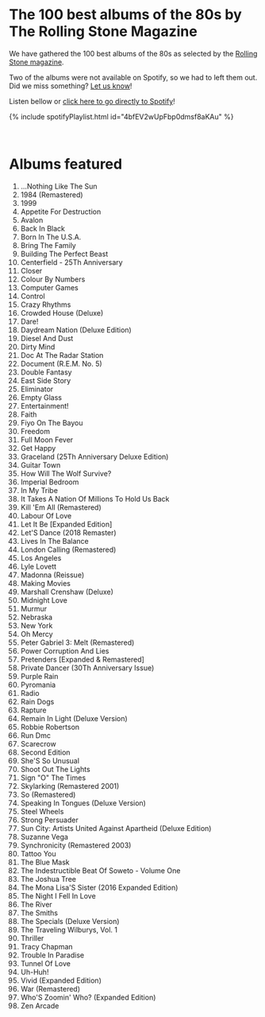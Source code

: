 # The 100 best albums of the 80s by The Rolling Stone Magazine

We have gathered the 100 best albums of the 80s as selected by the [Rolling Stone magazine](https://www.rollingstone.com/music/music-lists/100-best-albums-of-the-eighties-150477/).

Two of the albums were not available on Spotify, so we had to left them out. Did we miss something? [Let us know](https://github.com/RadioNinjaPirata/commentsENG/issues/new)!

Listen bellow or [click here to go directly to Spotify](https://open.spotify.com/playlist/4bfEV2wUpFbp0dmsf8aKAu?si=H7ZWIARrQ5SESl6ZiGqHvQ)!

{% include spotifyPlaylist.html id="4bfEV2wUpFbp0dmsf8aKAu" %}

<br>

# Albums featured

1. ...Nothing Like The Sun
1. 1984 (Remastered)
1. 1999
1. Appetite For Destruction
1. Avalon
1. Back In Black
1. Born In The U.S.A.
1. Bring The Family
1. Building The Perfect Beast
1. Centerfield - 25Th Anniversary
1. Closer
1. Colour By Numbers
1. Computer Games
1. Control
1. Crazy Rhythms
1. Crowded House (Deluxe)
1. Dare!
1. Daydream Nation (Deluxe Edition)
1. Diesel And Dust
1. Dirty Mind
1. Doc At The Radar Station
1. Document (R.E.M. No. 5)
1. Double Fantasy
1. East Side Story
1. Eliminator
1. Empty Glass
1. Entertainment!
1. Faith
1. Fiyo On The Bayou
1. Freedom
1. Full Moon Fever
1. Get Happy
1. Graceland (25Th Anniversary Deluxe Edition)
1. Guitar Town
1. How Will The Wolf Survive?
1. Imperial Bedroom
1. In My Tribe
1. It Takes A Nation Of Millions To Hold Us Back
1. Kill 'Em All (Remastered)
1. Labour Of Love
1. Let It Be [Expanded Edition]
1. Let'S Dance (2018 Remaster)
1. Lives In The Balance
1. London Calling (Remastered)
1. Los Angeles
1. Lyle Lovett
1. Madonna (Reissue)
1. Making Movies
1. Marshall Crenshaw (Deluxe)
1. Midnight Love
1. Murmur
1. Nebraska
1. New York
1. Oh Mercy
1. Peter Gabriel 3: Melt (Remastered)
1. Power Corruption And Lies
1. Pretenders [Expanded & Remastered]
1. Private Dancer (30Th Anniversary Issue)
1. Purple Rain
1. Pyromania
1. Radio
1. Rain Dogs
1. Rapture
1. Remain In Light (Deluxe Version)
1. Robbie Robertson
1. Run Dmc
1. Scarecrow
1. Second Edition
1. She'S So Unusual
1. Shoot Out The Lights
1. Sign "O" The Times
1. Skylarking (Remastered 2001)
1. So (Remastered)
1. Speaking In Tongues (Deluxe Version)
1. Steel Wheels
1. Strong Persuader
1. Sun City: Artists United Against Apartheid (Deluxe Edition)
1. Suzanne Vega
1. Synchronicity (Remastered 2003)
1. Tattoo You
1. The Blue Mask
1. The Indestructible Beat Of Soweto - Volume One
1. The Joshua Tree
1. The Mona Lisa'S Sister (2016 Expanded Edition)
1. The Night I Fell In Love
1. The River
1. The Smiths
1. The Specials (Deluxe Version)
1. The Traveling Wilburys, Vol. 1
1. Thriller
1. Tracy Chapman
1. Trouble In Paradise
1. Tunnel Of Love
1. Uh-Huh!
1. Vivid (Expanded Edition)
1. War (Remastered)
1. Who'S Zoomin' Who? (Expanded Edition)
1. Zen Arcade
